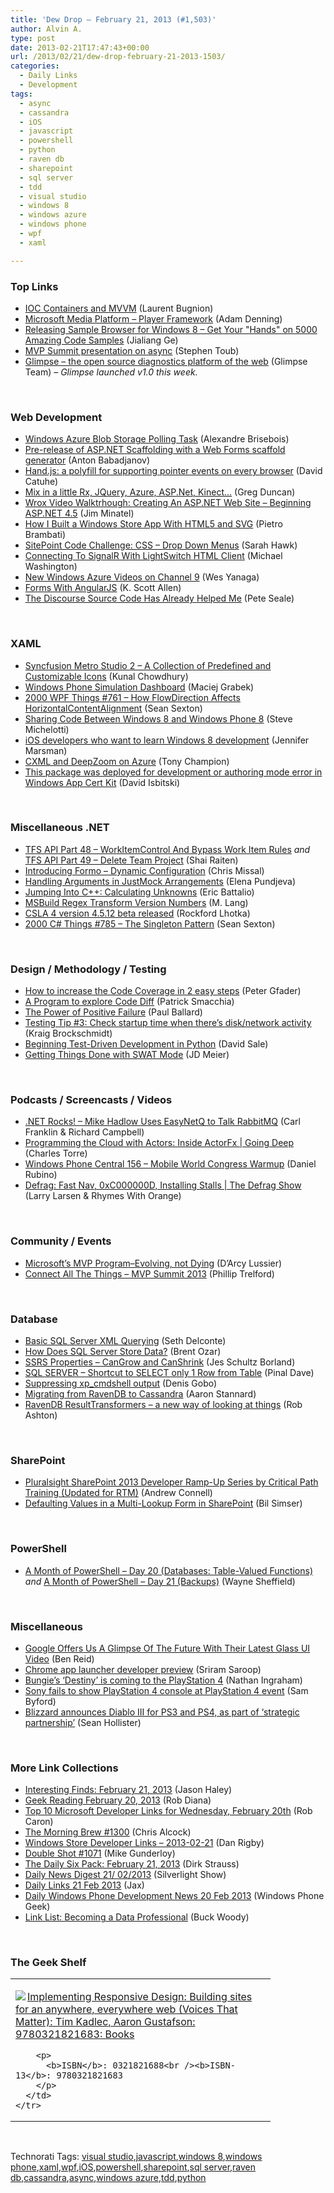 ```yaml
---
title: 'Dew Drop – February 21, 2013 (#1,503)'
author: Alvin A.
type: post
date: 2013-02-21T17:47:43+00:00
url: /2013/02/21/dew-drop-february-21-2013-1503/
categories:
  - Daily Links
  - Development
tags:
  - async
  - cassandra
  - iOS
  - javascript
  - powershell
  - python
  - raven db
  - sharepoint
  - sql server
  - tdd
  - visual studio
  - windows 8
  - windows azure
  - windows phone
  - wpf
  - xaml

---
```

### <a name="top"></a>Top Links

  * <a href="http://msdn.microsoft.com/en-us/magazine/jj991965.aspx" target="_blank">IOC Containers and MVVM</a> (Laurent Bugnion)
  * <a href="http://blogs.windows.com/windows_phone/b/wpdev/archive/2013/02/20/microsoft-media-platform-player-framework.aspx" target="_blank">Microsoft Media Platform &#8211; Player Framework</a> (Adam Denning)
  * <a href="http://blogs.msdn.com/b/codefx/archive/2013/02/20/releasing-sample-browser-for-windows-8-get-your-hands-on-5000-amazing-code-samples.aspx" target="_blank">Releasing Sample Browser for Windows 8 – Get Your "Hands" on 5000 Amazing Code Samples</a> (Jialiang Ge)
  * <a href="http://blogs.msdn.com/b/pfxteam/archive/2013/02/20/mvp-summit-presentation-on-async.aspx" target="_blank">MVP Summit presentation on async</a> (Stephen Toub)
  * <a href="http://getglimpse.com/" target="_blank">Glimpse &#8211; the open source diagnostics platform of the web</a> (Glimpse Team) _– Glimpse launched v1.0 this week._

&#160;

### <a name="web"></a>Web Development

  * <a href="http://alexandrebrisebois.wordpress.com/2013/02/20/windows-azure-blob-storage-polling-task/" target="_blank">Windows Azure Blob Storage Polling Task</a> (Alexandre Brisebois)
  * <a href="http://blogs.msdn.com/b/webdev/archive/2013/02/20/pre-release-of-asp-net-scaffolding-with-a-web-forms-scaffold-generator.aspx" target="_blank">Pre-release of ASP.NET Scaffolding with a Web Forms scaffold generator</a> (Anton Babadjanov)
  * <a href="http://blogs.msdn.com/b/eternalcoding/archive/2013/02/21/hand-js-a-polyfill-for-supporting-pointer-events-on-every-browser.aspx" target="_blank">Hand.js: a polyfill for supporting pointer events on every browser</a> (David Catuhe)
  * <a href="http://channel9.msdn.com/coding4fun/kinect/Mix-in-a-little-Rx-JQuery-Azure-ASPNet-Kinect" target="_blank">Mix in a little Rx, JQuery, Azure, ASP.Net, Kinect&#8230;</a> (Greg Duncan)
  * <a href="http://p2p.wrox.com/content/blogs/jminatel/wrox-video-walktrhough-creating-aspnet-web-site-beginning-aspnet-45" target="_blank">Wrox Video Walktrhough: Creating An ASP.NET Web Site &#8211; Beginning ASP.NET 4.5</a> (Jim Minatel)
  * <a href="http://feedproxy.google.com/~r/SitepointFeed/~3/O3vUfKm_6i4/" target="_blank">How I Built a Windows Store App With HTML5 and SVG</a> (Pietro Brambati)
  * <a href="http://feedproxy.google.com/~r/SitepointFeed/~3/zKs-xMTYzC8/" target="_blank">SitePoint Code Challenge: CSS – Drop Down Menus</a> (Sarah Hawk)
  * <a href="http://lightswitchhelpwebsite.com/Blog/tabid/61/EntryId/182/Connecting-To-SignalR-With-LightSwitch-HTML-Client.aspx" target="_blank">Connecting To SignalR With LightSwitch HTML Client</a> (Michael Washington)
  * <a href="http://blogs.msdn.com/b/usisvde/archive/2013/02/20/new-windows-azure-videos-on-channel-9.aspx" target="_blank">New Windows Azure Videos on Channel 9</a> (Wes Yanaga)
  * <a href="http://odetocode.com/blogs/scott/archive/2013/02/21/forms-with-angularjs.aspx" target="_blank">Forms With AngularJS</a> (K. Scott Allen)
  * <a href="http://www.pseale.com/blog/TheDiscourseSourceCodeHasAlreadyHelpedMe.aspx" target="_blank">The Discourse Source Code Has Already Helped Me</a> (Pete Seale)

&#160;

### <a name="silverlight"></a>XAML

  * <a href="http://feedproxy.google.com/~r/kunal2383/~3/uxFAsU52B_s/syncfusion-metro-studio-2.html" target="_blank">Syncfusion Metro Studio 2 &#8211; A Collection of Predefined and Customizable Icons</a> (Kunal Chowdhury)
  * <a href="http://en.maciejgrabek.com/2013/02/21/windows-phone-simulation-dashboard/" target="_blank">Windows Phone Simulation Dashboard</a> (Maciej Grabek)
  * <a href="http://wpf.2000things.com/2013/02/21/761-how-flowdirection-affects-horizontalcontentalignment/" target="_blank">2000 WPF Things #761 – How FlowDirection Affects HorizontalContentAlignment</a> (Sean Sexton)
  * <a href="http://feedproxy.google.com/~r/SteveMichelotti/~3/muI9bhJF0PE/sharing-code-between-windows-8-and-windows-phone-8.aspx" target="_blank">Sharing Code Between Windows 8 and Windows Phone 8</a> (Steve Michelotti)
  * <a href="http://feedproxy.google.com/~r/JenniferMarsman/~3/3Is9mTJ6KTg/ios-developers-who-want-to-learn-windows-8-development.aspx" target="_blank">iOS developers who want to learn Windows 8 development</a> (Jennifer Marsman)
  * <a href="http://feedproxy.google.com/~r/tonychampion/~3/FF7R_OvVQc4/" target="_blank">CXML and DeepZoom on Azure</a> (Tony Champion)
  * <a href="http://feedproxy.google.com/~r/msdn/lTEL/~3/CmRJWA9vkpU/this-package-was-deployed-for-development-or-authoring-mode-error-in-windows-app-cert-kit.aspx" target="_blank">This package was deployed for development or authoring mode error in Windows App Cert Kit</a> (David Isbitski)

&#160;

### <a name="dotnet"></a>Miscellaneous .NET

  * <a href="http://feedproxy.google.com/~r/ShaiRaiten/~3/QvBv076kO2Y/tfs-api-part-48-workitemcontrol-and-bypass-work-item-rules.aspx" target="_blank">TFS API Part 48 – WorkItemControl And Bypass Work Item Rules</a> _and_ <a href="http://feedproxy.google.com/~r/ShaiRaiten/~3/2k0nT0_qvjU/tfs-api-part-49-delete-team-project.aspx" target="_blank">TFS API Part 49 – Delete Team Project</a> (Shai Raiten)
  * <a href="http://feedproxy.google.com/~r/LosTechies/~3/g18VTkNbcGw/" target="_blank">Introducing Formo – Dynamic Configuration</a> (Chris Missal)
  * <a href="http://feedproxy.google.com/~r/Telerik/~3/H2GN28qsfQ4/handling-arguments-in-justmock-arrangements" target="_blank">Handling Arguments in JustMock Arrangements</a> (Elena Pundjeva)
  * <a href="http://blogs.msdn.com/b/vcblog/archive/2013/02/20/jumping-into-c-calculating-unknowns.aspx" target="_blank">Jumping Into C++: Calculating Unknowns</a> (Eric Battalio)
  * <a href="http://candordeveloper.com/2013/02/20/msbuild-regex-transform-versions/" target="_blank">MSBuild Regex Transform Version Numbers</a> (M. Lang)
  * <a href="http://www.lhotka.net/weblog/CSLA4Version4512BetaReleased.aspx" target="_blank">CSLA 4 version 4.5.12 beta released</a> (Rockford Lhotka)
  * <a href="http://csharp.2000things.com/2013/02/21/785-the-singleton-pattern/" target="_blank">2000 C# Things #785 – The Singleton Pattern</a> (Sean Sexton)

&#160;

### <a name="design"></a>Design / Methodology / Testing

  * <a href="http://feedproxy.google.com/~r/PeterGfader/~3/D7gFUJvouQw/how-to-increase-code-coverage-in-2-easy.html" target="_blank">How to increase the Code Coverage in 2 easy steps</a> (Peter Gfader)
  * <a href="http://feedproxy.google.com/~r/CodeBetter/~3/_nr3Ozre_bc/" target="_blank">A Program to explore Code Diff</a> (Patrick Smacchia)
  * <a href="http://blog.pluralsight.com/2013/02/20/the-power-of-positive-failure/" target="_blank">The Power of Positive Failure</a> (Paul Ballard)
  * <a href="http://kraigbrockschmidt.com/blog/?p=452" target="_blank">Testing Tip #3: Check startup time when there’s disk/network activity</a> (Kraig Brockschmidt)
  * <a href="http://feedproxy.google.com/~r/nettuts/~3/UYrtyP-rZys/" target="_blank">Beginning Test-Driven Development in Python</a> (David Sale)
  * <a href="http://feedproxy.google.com/~r/jmeier/~3/lKfRH10tR3o/getting-things-done-with-swat-mode.aspx" target="_blank">Getting Things Done with SWAT Mode</a> (JD Meier)

&#160;

### <a name="podcasts"></a>Podcasts / Screencasts / Videos

  * <a href="http://www.dotnetrocks.com/default.aspx?ShowNum=848" target="_blank">.NET Rocks! &#8211; Mike Hadlow Uses EasyNetQ to Talk RabbitMQ</a> (Carl Franklin & Richard Campbell)
  * <a href="http://channel9.msdn.com/Shows/Going+Deep/Programming-the-Cloud-with-Actors-Inside-ActorFx" target="_blank">Programming the Cloud with Actors: Inside ActorFx | Going Deep</a> (Charles Torre)
  * <a href="http://feedproxy.google.com/~r/wmexperts/~3/5hyPunw-CzQ/story01.htm" target="_blank">Windows Phone Central 156 &#8211; Mobile World Congress Warmup</a> (Daniel Rubino)
  * <a href="http://channel9.msdn.com/Shows/The-Defrag-Show/Defrag-Fast-Nav-0xC000000D-Installing-Stalls" target="_blank">Defrag: Fast Nav, 0xC000000D, Installing Stalls | The Defrag Show</a> (Larry Larsen & Rhymes With Orange)

&#160;

### <a name="events"></a>Community / Events

  * <a href="http://feedproxy.google.com/~r/geekswithblogs/~3/zXqNcdLTJtk/152180.aspx" target="_blank">Microsoft’s MVP Program–Evolving, not Dying</a> (D&#8217;Arcy Lussier)
  * <a href="http://www.trelford.com/blog/post/AllTheThings.aspx" target="_blank">Connect All The Things – MVP Summit 2013</a> (Phillip Trelford)

&#160;

### <a name="sql"></a>Database

  * <a href="http://feedproxy.google.com/~r/MSSQLTips-LatestSqlServerTips/~3/FbuaZ0Pw-GE/tip.asp" target="_blank">Basic SQL Server XML Querying</a> (Seth Delconte)
  * <a href="http://feedproxy.google.com/~r/BrentOzar-SqlServerDba/~3/qyfNKh1J1lk/" target="_blank">How Does SQL Server Store Data?</a> (Brent Ozar)
  * <a href="http://blogs.lessthandot.com/index.php/DataMgmt/ssrs/ssrs-properties-cangrow-and-canshrink" target="_blank">SSRS Properties &#8211; CanGrow and CanShrink</a> (Jes Schultz Borland)
  * <a href="http://blog.sqlauthority.com/2013/02/21/sql-server-shortcut-to-select-only-1-row-from-table/" target="_blank">SQL SERVER – Shortcut to SELECT only 1 Row from Table</a> (Pinal Dave)
  * <a href="http://blogs.lessthandot.com/index.php/DataMgmt/DBAdmin/MSSQLServerAdmin/supressing-xp_cmdshell-output" target="_blank">Suppressing xp_cmdshell output</a> (Denis Gobo)
  * <a href="http://www.aaronstannard.com/post.aspx?id=bc32fcc9-456a-4272-997f-a7201e26ce57" target="_blank">Migrating from RavenDB to Cassandra</a> (Aaron Stannard)
  * <a href="http://feedproxy.google.com/~r/RobAshton/~3/sgcRmvnN8O0/ravendb-resulttransformers---a-new-way-of-looking-at-things.html" target="_blank">RavenDB ResultTransformers &#8211; a new way of looking at things</a> (Rob Ashton)

&#160;

### <a name="sp"></a>SharePoint

  * <a href="http://feedproxy.google.com/~r/AndrewConnell/~3/09K-8cVL4fA/pluralsight-sharepoint-2013-developer-ramp-up-series-by-critical-path.aspx" target="_blank">Pluralsight SharePoint 2013 Developer Ramp-Up Series by Critical Path Training (Updated for RTM)</a> (Andrew Connell)
  * <a href="http://feedproxy.google.com/~r/bsimser/~3/b68b7IcSv0w/defaulting-values-in-a-multi-lookup-form-in-sharepoint.aspx" target="_blank">Defaulting Values in a Multi-Lookup Form in SharePoint</a> (Bil Simser)

&#160;

### <a name="ps"></a>PowerShell

  * <a href="http://www.sqlservercentral.com/blogs/discussionofsqlserver/2013/02/20/a-month-of-powershell-day-20-databases-table-valued-functions/" target="_blank">A Month of PowerShell – Day 20 (Databases: Table-Valued Functions)</a> _and_ <a href="http://www.sqlservercentral.com/blogs/discussionofsqlserver/2013/02/21/a-month-of-powershell-day-21-backups/" target="_blank">A Month of PowerShell – Day 21 (Backups)</a> (Wayne Sheffield)

&#160;

### <a name="misc"></a>Miscellaneous

  * <a href="http://feedproxy.google.com/~r/RedmondPie/~3/SCcPuxuiVes/" target="_blank">Google Offers Us A Glimpse Of The Future With Their Latest Glass UI Video</a> (Ben Reid)
  * <a href="http://blog.chromium.org/2013/02/chrome-app-launcher-developer-preview.html" target="_blank">Chrome app launcher developer preview</a> (Sriram Saroop)
  * <a href="http://www.theverge.com/2013/2/20/4011076/bungies-destiny-is-coming-to-the-playstation-4" target="_blank">Bungie&#8217;s &#8216;Destiny&#8217; is coming to the PlayStation 4</a> (Nathan Ingraham)
  * <a href="http://www.theverge.com/2013/2/20/4011228/playstation-4-hardware-not-shown" target="_blank">Sony fails to show PlayStation 4 console at PlayStation 4 event</a> (Sam Byford)
  * <a href="http://www.theverge.com/2013/2/20/4011152/blizzard-and-sony-announce-strategic-partnership" target="_blank">Blizzard announces Diablo III for PS3 and PS4, as part of &#8216;strategic partnership&#8217;</a> (Sean Hollister)

&#160;

### <a name="links"></a>More Link Collections

  * <a href="http://jasonhaley.com/blog/post.aspx?id=d50cccf9-8953-478f-98c5-11f7bc0af13e" target="_blank">Interesting Finds: February 21, 2013</a> (Jason Haley)
  * <a href="http://feedproxy.google.com/~r/RegularGeek/~3/jBJkxh67m_k/" target="_blank">Geek Reading February 20, 2013</a> (Rob Diana)
  * <a href="http://blogs.msdn.com/b/robcaron/archive/2013/02/20/top-10-microsoft-developer-links-for-wednesday-february-20th.aspx" target="_blank">Top 10 Microsoft Developer Links for Wednesday, February 20th</a> (Rob Caron)
  * <a href="http://feedproxy.google.com/~r/ReflectivePerspective/~3/baGpYayzd1M/" target="_blank">The Morning Brew #1300</a> (Chris Alcock)
  * <a href="http://feedproxy.google.com/~r/DanRigby/~3/19xhN5X7nG8/" target="_blank">Windows Store Developer Links – 2013-02-21</a> (Dan Rigby)
  * <a href="http://afreshcup.com/home/2013/2/21/double-shot-1071.html" target="_blank">Double Shot #1071</a> (Mike Gunderloy)
  * <a href="http://feeds.feedblitz.com/~/38345466/0/dirkstrauss~The-Daily-Six-Pack-February" target="_blank">The Daily Six Pack: February 21, 2013</a> (Dirk Strauss)
  * <a href="http://feedproxy.google.com/~r/silverlightshow/~3/jaRAGa3_K6c/Daily-News-Digest-21-02-2013.aspx" target="_blank">Daily News Digest 21/ 02/2013</a> (Silverlight Show)
  * <a href="http://feedproxy.google.com/~r/parsimonyjax/~3/HvtctyHwv5E/daily-links-21-feb-2013.html" target="_blank">Daily Links 21 Feb 2013</a> (Jax)
  * <a href="http://feedproxy.google.com/~r/Windowsphonegeek/~3/7Gq7SsNc9IA/daily-windows-phone-development-news-20-feb-2013" target="_blank">Daily Windows Phone Development News 20 Feb 2013</a> (Windows Phone Geek)
  * <a href="http://blogs.msdn.com/b/buckwoody/archive/2013/02/21/link-list-becoming-a-data-professional.aspx" target="_blank">Link List: Becoming a Data Professional</a> (Buck Woody)

&#160;

### <a name="shelf"></a>The Geek Shelf

<div style="padding-bottom: 0px; margin: 0px; padding-left: 0px; padding-right: 0px; display: inline; float: none; padding-top: 0px" id="scid:7dc1bd33-94bd-46fd-a20b-0131235bcd47:f4441ce3-427d-4c7e-9bb6-6671149f9752" class="wlWriterEditableSmartContent">
  <table cellspacing="0" cellpadding="2" width="400" border="0" unselectable="on">
    <tr>
      <td valign="top" width="400">
        <p>
          <a title="Implementing Responsive Design: Building sites for an anywhere, everywhere web (Voices That Matter): Tim Kadlec, Aaron Gustafson: 9780321821683: Books" href="http://www.amazon.com/exec/obidos/ASIN/0321821688/alvinashcraft-20"><img data-recalc-dims="1" decoding="async" src="https://i0.wp.com/images.amazon.com/images/P/0321821688.01.MZZZZZZZ.jpg?w=660" border="0" align="left" style="float:left" />Implementing Responsive Design: Building sites for an anywhere, everywhere web (Voices That Matter): Tim Kadlec, Aaron Gustafson: 9780321821683: Books</a>
        </p>
        
        <p>
          <b>ISBN</b>: 0321821688<br /><b>ISBN-13</b>: 9780321821683
        </p>
      </td>
    </tr>
  </table>
</div>

&#160;

<div style="padding-bottom: 0px; margin: 0px; padding-left: 0px; padding-right: 0px; display: inline; float: none; padding-top: 0px" id="scid:0767317B-992E-4b12-91E0-4F059A8CECA8:6d8560e3-af21-4c09-a267-9760cc0c20da" class="wlWriterEditableSmartContent">
  Technorati Tags: <a href="http://technorati.com/tags/visual+studio" rel="tag">visual studio</a>,<a href="http://technorati.com/tags/javascript" rel="tag">javascript</a>,<a href="http://technorati.com/tags/windows+8" rel="tag">windows 8</a>,<a href="http://technorati.com/tags/windows+phone" rel="tag">windows phone</a>,<a href="http://technorati.com/tags/xaml" rel="tag">xaml</a>,<a href="http://technorati.com/tags/wpf" rel="tag">wpf</a>,<a href="http://technorati.com/tags/iOS" rel="tag">iOS</a>,<a href="http://technorati.com/tags/powershell" rel="tag">powershell</a>,<a href="http://technorati.com/tags/sharepoint" rel="tag">sharepoint</a>,<a href="http://technorati.com/tags/sql+server" rel="tag">sql server</a>,<a href="http://technorati.com/tags/raven+db" rel="tag">raven db</a>,<a href="http://technorati.com/tags/cassandra" rel="tag">cassandra</a>,<a href="http://technorati.com/tags/async" rel="tag">async</a>,<a href="http://technorati.com/tags/windows+azure" rel="tag">windows azure</a>,<a href="http://technorati.com/tags/tdd" rel="tag">tdd</a>,<a href="http://technorati.com/tags/python" rel="tag">python</a>
</div>